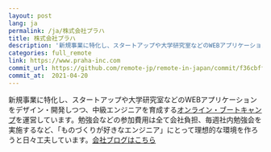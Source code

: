 ```yaml
---
layout: post
lang: ja
permalink: /ja/株式会社プラハ
title: 株式会社プラハ
description: '新規事業に特化し、スタートアップや大学研究室などのWEBアプリケーションをデザイン・開発しつつ、中級エンジニアを育成するオンライン・ブートキャンプを運営しています。勉強会などの参加費用は全て会社負担、毎週社内勉強会を実施するなど、「ものづくりが好きなエンジニア」にとって理想的な環境を作ろうと日々工夫しています。会社ブログはこちら'
categories: full_remote
link: https://www.praha-inc.com
commit_url: https://github.com/remote-jp/remote-in-japan/commit/f36cbff81537b90fde491d9a6c90e011e64093c0
commit_at:  2021-04-20
---
```


<p>新規事業に特化し、スタートアップや大学研究室などのWEBアプリケーションをデザイン・開発しつつ、中級エンジニアを育成する<a href="https://praha-challenge.com/">オンライン・ブートキャンプ</a>を運営しています。勉強会などの参加費用は全て会社負担、毎週社内勉強会を実施するなど、「ものづくりが好きなエンジニア」にとって理想的な環境を作ろうと日々工夫しています。<a href="https://praha-inc.hatenablog.com/">会社ブログはこちら</a></p>
